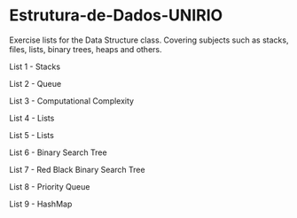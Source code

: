# Estrutura-de-Dados-UNIRIO
Exercise lists for the Data Structure class. Covering subjects such as stacks, files, lists, binary trees, heaps and others.

List 1 - Stacks

List 2 - Queue

List 3 - Computational Complexity

List 4 - Lists

List 5 - Lists

List 6 - Binary Search Tree

List 7 - Red Black Binary Search Tree

List 8 - Priority Queue

List 9 - HashMap
